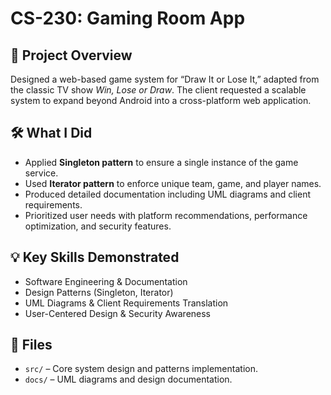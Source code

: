 # CS-230: Gaming Room App

## 📖 Project Overview
Designed a web-based game system for “Draw It or Lose It,” adapted from the classic TV show *Win, Lose or Draw*. The client requested a scalable system to expand beyond Android into a cross-platform web application.

## 🛠 What I Did
- Applied **Singleton pattern** to ensure a single instance of the game service.  
- Used **Iterator pattern** to enforce unique team, game, and player names.  
- Produced detailed documentation including UML diagrams and client requirements.  
- Prioritized user needs with platform recommendations, performance optimization, and security features.  

## 💡 Key Skills Demonstrated
- Software Engineering & Documentation  
- Design Patterns (Singleton, Iterator)  
- UML Diagrams & Client Requirements Translation  
- User-Centered Design & Security Awareness  

## 📂 Files
- `src/` – Core system design and patterns implementation.  
- `docs/` – UML diagrams and design documentation.
